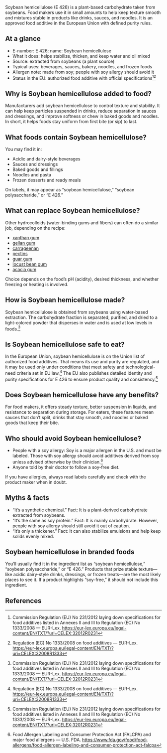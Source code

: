 Soybean hemicellulose (E 426) is a plant-based carbohydrate taken from soybeans. Food makers use it in small amounts to help keep texture smooth and mixtures stable in products like drinks, sauces, and noodles. It is an approved food additive in the European Union with defined purity rules.

<!--more-->

## At a glance
- E-number: E 426; name: Soybean hemicellulose
- What it does: helps stabilize, thicken, and keep water and oil mixed
- Source: extracted from soybeans (a plant source)
- Typical uses: beverages, sauces, bakery, noodles, and frozen foods
- Allergen note: made from soy; people with soy allergy should avoid it
- Status in the EU: authorized food additive with official specifications[^1][^2]

## Why is Soybean hemicellulose added to food?
Manufacturers add soybean hemicellulose to control texture and stability. It can help keep particles suspended in drinks, reduce separation in sauces and dressings, and improve softness or chew in baked goods and noodles. In short, it helps foods stay uniform from first bite (or sip) to last.

## What foods contain Soybean hemicellulose?
You may find it in:
- Acidic and dairy-style beverages
- Sauces and dressings
- Baked goods and fillings
- Noodles and pasta
- Frozen desserts and ready meals

On labels, it may appear as “soybean hemicellulose,” “soybean polysaccharide,” or “E 426.”

## What can replace Soybean hemicellulose?
Other hydrocolloids (water-binding gums and fibers) can often do a similar job, depending on the recipe:
- [xanthan gum](/e415-xanthan-gum)
- [gellan gum](/e418-gellan-gum)
- [carrageenan](/e407-carrageenan)
- [pectins](/e440-pectins)
- [guar gum](/e412-guar-gum)
- [locust bean gum](/e410-locust-bean-gum)
- [acacia gum](/e414-acacia-gum)

Choice depends on the food’s pH (acidity), desired thickness, and whether freezing or heating is involved.

## How is Soybean hemicellulose made?
Soybean hemicellulose is obtained from soybeans using water-based extraction. The carbohydrate fraction is separated, purified, and dried to a light-colored powder that disperses in water and is used at low levels in foods.[^1]

## Is Soybean hemicellulose safe to eat?
In the European Union, soybean hemicellulose is on the Union list of authorized food additives. That means its use and purity are regulated, and it may be used only under conditions that meet safety and technological-need criteria set in EU law.[^2] The EU also publishes detailed identity and purity specifications for E 426 to ensure product quality and consistency.[^1]

## Does Soybean hemicellulose have any benefits?
For food makers, it offers steady texture, better suspension in liquids, and resistance to separation during storage. For eaters, these features mean sauces that don’t split, drinks that stay smooth, and noodles or baked goods that keep their bite.

## Who should avoid Soybean hemicellulose?
- People with a soy allergy: Soy is a major allergen in the U.S. and must be labeled. Those with soy allergy should avoid additives derived from soy unless advised otherwise by their clinician.[^3]
- Anyone told by their doctor to follow a soy-free diet.

If you have allergies, always read labels carefully and check with the product maker when in doubt.

## Myths & facts
- “It’s a synthetic chemical.” Fact: It is a plant-derived carbohydrate extracted from soybeans.
- “It’s the same as soy protein.” Fact: It is mainly carbohydrate. However, people with soy allergy should still avoid it out of caution.
- “It’s only a thickener.” Fact: It can also stabilize emulsions and help keep solids evenly mixed.

## Soybean hemicellulose in branded foods
You’ll usually find it in the ingredient list as “soybean hemicellulose,” “soybean polysaccharide,” or “E 426.” Products that prize stable texture—like acidic dairy-style drinks, dressings, or frozen treats—are the most likely places to see it. If a product highlights “soy-free,” it should not include this ingredient.

## References
[^1]: Commission Regulation (EU) No 231/2012 laying down specifications for food additives listed in Annexes II and III to Regulation (EC) No 1333/2008 — EUR-Lex. https://eur-lex.europa.eu/legal-content/EN/TXT/?uri=CELEX:32012R0231
[^2]: Regulation (EC) No 1333/2008 on food additives — EUR-Lex. https://eur-lex.europa.eu/legal-content/EN/TXT/?uri=CELEX:32008R1333
[^3]: Food Allergen Labeling and Consumer Protection Act (FALCPA) and major food allergens — U.S. FDA. https://www.fda.gov/food/food-allergens/food-allergen-labeling-and-consumer-protection-act-falcpa
